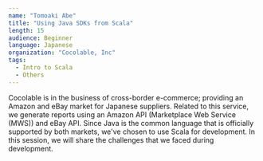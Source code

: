 ```yaml
---
name: "Tomoaki Abe"
title: "Using Java SDKs from Scala"
length: 15
audience: Beginner
language: Japanese
organization: "Cocolable, Inc"
tags:
  - Intro to Scala
  - Others
---
```

Cocolable is in the business of cross-border e-commerce; providing an Amazon and eBay market for Japanese suppliers.
Related to this service, we generate reports using an Amazon API (Marketplace Web Service (MWS)) and eBay API.
Since Java is the common language that is officially supported by both markets, we've chosen to use Scala for development.
In this session, we will share the challenges that we faced during development.
